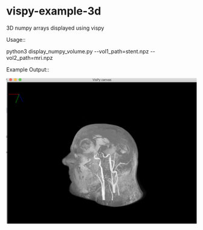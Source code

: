 # vispy-example-3d
3D numpy arrays displayed using vispy

Usage::

   python3 display_numpy_volume.py --vol1_path=stent.npz --vol2_path=mri.npz

Example Output::

   ![example](example_output.png)
